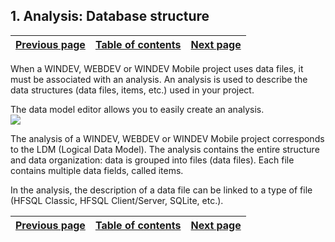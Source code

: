 


## 1. Analysis: Database structure
			



| [Previous page](../Concepts_WM/1410086914.md) | [Table of contents](../Concepts_WM/1410086964.md) | [Next page](../Concepts_WM/1410086916.md) |
| --- | --- | --- |



<a name="NOTE1"></a>
<a name="NOTE1_1"></a>
When a WINDEV, WEBDEV or WINDEV Mobile project uses data files, it must be associated with an analysis. An analysis is used to describe the data structures (data files, items, etc.) used in your project.

The data model editor allows you to easily create an analysis.
<br>![](https://doc.pcsoft.fr/en-US/images/image.awp?langid=3&name=P47-Analyse%20Structure%20de%20la%20base%20de%20donn%E9es.gif)


The analysis of a WINDEV, WEBDEV or WINDEV Mobile project corresponds to the LDM (Logical Data Model). The analysis contains the entire structure and data organization: data is grouped into files (data files). Each file contains multiple data fields, called items.

In the analysis, the description of a data file can be linked to a type of file (HFSQL Classic, HFSQL Client/Server, SQLite, etc.). 

| [Previous page](../Concepts_WM/1410086914.md) | [Table of contents](../Concepts_WM/1410086964.md) | [Next page](../Concepts_WM/1410086916.md) |
| --- | --- | --- |





